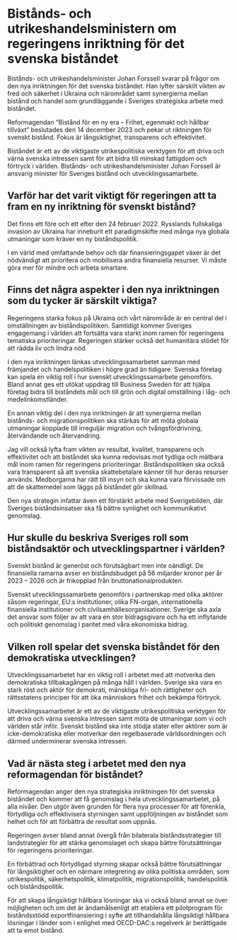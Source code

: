 # Bistånds- och utrikeshandelsministern om regeringens inriktning för det svenska biståndet

Bistånds\- och utrikeshandelsminister Johan Forssell svarar på frågor om den nya inriktningen för det svenska biståndet. Han lyfter särskilt vikten av fred och säkerhet i Ukraina och närområdet samt synergierna mellan bistånd och handel som grundläggande i Sveriges strategiska arbete med biståndet.


Reformagendan ”Bistånd för en ny era – Frihet, egenmakt och hållbar tillväxt” beslutades den 14 december 2023 och pekar ut riktningen för svenskt bistånd. Fokus är långsiktighet, transparens och effektivitet.

Biståndet är ett av de viktigaste utrikespolitiska verktygen för att driva och värna svenska intressen samt för att bidra till minskad fattigdom och förtryck i världen. Bistånds\- och utrikeshandelsminister Johan Forssell är ansvarig minister för Sveriges bistånd och utvecklingssamarbete.

## Varför har det varit viktigt för regeringen att ta fram en ny inriktning för svenskt bistånd?

Det finns ett före och ett efter den 24 februari 2022\. Rysslands fullskaliga invasion av Ukraina har inneburit ett paradigmskifte med många nya globala utmaningar som kräver en ny biståndspolitik.

I en värld med omfattande behov och där finansieringsgapet växer är det nödvändigt att prioritera och mobilisera andra finansiella resurser. Vi måste göra mer för mindre och arbeta smartare.

## Finns det några aspekter i den nya inriktningen som du tycker är särskilt viktiga?

Regeringens starka fokus på Ukraina och vårt närområde är en central del i omställningen av biståndspolitiken. Samtidigt kommer Sveriges engagemang i världen att fortsätta vara starkt inom ramen för regeringens tematiska prioriteringar. Regeringen stärker också det humanitära stödet för att rädda liv och lindra nöd.

I den nya inriktningen länkas utvecklingssamarbetet samman med främjandet och handelspolitiken i högre grad än tidigare. Svenska företag kan spela en viktig roll i hur svenskt utvecklingssamarbete genomförs. Bland annat ges ett utökat uppdrag till Business Sweden för att hjälpa företag bidra till biståndets mål och till grön och digital omställning i låg\- och medelinkomstländer.

En annan viktig del i den nya inriktningen är att synergierna mellan bistånds\- och migrationspolitiken ska stärkas för att möta globala utmaningar kopplade till irreguljär migration och tvångsfördrivning, återvändande och återvandring.

Jag vill också lyfta fram vikten av resultat, kvalitet, transparens och effektivitet och att biståndet ska kunna redovisas mot tydliga och mätbara mål inom ramen för regeringens prioriteringar. Biståndspolitiken ska också vara transparent så att svenska skattebetalare känner till hur deras resurser används. Medborgarna har rätt till insyn och ska kunna vara förvissade om att de skattemedel som läggs på biståndet gör skillnad.

Den nya strategin infattar även ett förstärkt arbete med Sverigebilden, där Sveriges biståndsinsatser ska få bättre synlighet och kommunikativt genomslag.

## Hur skulle du beskriva Sveriges roll som biståndsaktör och utvecklingspartner i världen?

Svenskt bistånd är generöst och förutsägbart men inte oändligt. De finansiella ramarna avser en biståndsbudget på 56 miljarder kronor per år 2023 – 2026 och är frikopplad från bruttonationalprodukten.

Svenskt utvecklingssamarbete genomförs i partnerskap med olika aktörer såsom regeringar, EU:s institutioner, olika FN\-organ, internationella finansiella institutioner och civilsamhällesorganisationer. Sverige ska axla det ansvar som följer av att vara en stor bidragsgivare och ha ett inflytande och politiskt genomslag i paritet med våra ekonomiska bidrag.

## Vilken roll spelar det svenska biståndet för den demokratiska utvecklingen?

Utvecklingssamarbetet har en viktig roll i arbetet med att motverka den demokratiska tillbakagången på många håll i världen. Sverige ska vara en stark röst och aktör för demokrati, mänskliga fri\- och rättigheter och rättsstatens principer för att öka människors frihet och bekämpa förtryck.

Utvecklingssamarbetet är ett av de viktigaste utrikespolitiska verktygen för att driva och värna svenska intressen samt möta de utmaningar som vi och världen står inför. Svenskt bistånd ska inte stödja stater eller aktörer som är icke\-demokratiska eller motverkar den regelbaserade världsordningen och därmed underminerar svenska intressen.

## Vad är nästa steg i arbetet med den nya reformagendan för biståndet?

Reformagendan anger den nya strategiska inriktningen för det svenska biståndet och kommer att få genomslag i hela utvecklingssamarbetet, på alla nivåer. Den utgör även grunden för flera nya processer för att förenkla, förtydliga och effektivisera styrningen samt uppföljningen av biståndet som helhet och för att förbättra de resultat som uppnås.

Regeringen avser bland annat övergå från bilaterala biståndsstrategier till landstrategier för att stärka genomslaget och skapa bättre förutsättningar för regeringens prioriteringar.

En förbättrad och förtydligad styrning skapar också bättre förutsättningar för långsiktighet och en närmare integrering av olika politiska områden, som utrikespolitik, säkerhetspolitik, klimatpolitik, migrationspolitik, handelspolitik och biståndspolitik.

För att skapa långsiktigt hållbara lösningar ska vi också bland annat se över möjligheten och om det är ändamålsenligt att etablera ett pilotprogram för biståndsstödd exportfinansiering i syfte att tillhandahålla långsiktigt hållbara lösningar i länder som i enlighet med OECD\-DAC:s regelverk är berättigade att ta emot bistånd.
